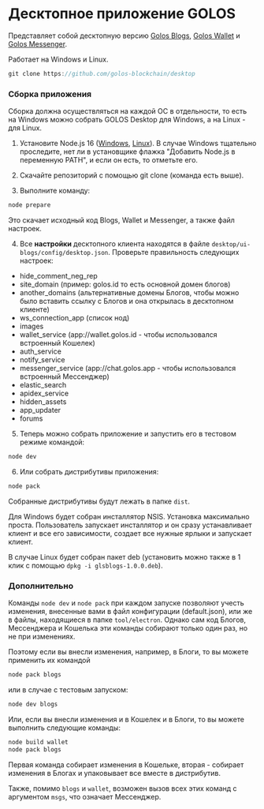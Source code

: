 # Десктопное приложение GOLOS

Представляет собой десктопную версию [Golos Blogs](https://github.com/golos-blockchain/ui-blogs), [Golos Wallet](https://github.com/golos-blockchain/ui-wallet) и [Golos Messenger](https://github.com/golos-blockchain/ui-messenger).

Работает на Windows и Linux.

```js
git clone https://github.com/golos-blockchain/desktop
```

### Сборка приложения

Сборка должна осуществляться на каждой ОС в отдельности, то есть на Windows можно собрать GOLOS Desktop для Windows, а на Linux - для Linux.

1. Установите Node.js 16 ([Windows](https://nodejs.org/dist/v16.14.0/node-v16.14.0-x64.msi), [Linux](https://github.com/nodesource/distributions/blob/master/README.md)). В случае Windows тщательно проследите, нет ли в установщике флажка "Добавить Node.js в переменную PATH", и если он есть, то отметьте его.

2. Скачайте репозиторий с помощью git clone (команда есть выше).

3. Выполните команду:
```sh
node prepare
```
Это скачает исходный код Blogs, Wallet и Messenger, а также файл настроек.

4. Все **настройки** десктопного клиента находятся в файле `desktop/ui-blogs/config/desktop.json`. Проверьте правильность следующих настроек:

- hide_comment_neg_rep
- site_domain (пример: golos.id то есть основной домен блогов)
- another_domains (альтернативные домены Блогов, чтобы можно было вставить ссылку с Блогов и она открылась в десктопном клиенте)
- ws_connection_app (список нод)
- images
- wallet_service (app://wallet.golos.id - чтобы использовался встроенный Кошелек)
- auth_service
- notify_service
- messenger_service (app://chat.golos.app - чтобы использовался встроенный Мессенджер)
- elastic_search
- apidex_service
- hidden_assets
- app_updater
- forums

5. Теперь можно собрать приложение и запустить его в тестовом режиме командой:

```sh
node dev
```

6. Или собрать дистрибутивы приложения:

```sh
node pack
```

Собранные дистрибутивы будут лежать в папке `dist`.

Для Windows будет собран инсталлятор NSIS. Установка максимально проста. Пользователь запускает инсталлятор и он сразу устанавливает клиент и все его зависимости, создает все нужные ярлыки и запускает клиент.

В случае Linux будет собран пакет deb (установить можно также в 1 клик с помощью `dpkg -i glsblogs-1.0.0.deb`).

### Дополнительно

Команды `node dev` и `node pack` при каждом запуске позволяют учесть изменения, внесенные вами в файл конфигурации (default.json), или же в файлы, находящиеся в папке `tool/electron`. Однако сам код Блогов, Мессенджера и Кошелька эти команды собирают только один раз, но не при изменениях.

Поэтому если вы внесли изменения, например, в Блоги, то вы можете применить их командой
```sh
node pack blogs
```
или в случае с тестовым запуском:
```sh
node dev blogs
```

Или, если вы внесли изменения и в Кошелек и в Блоги, то вы можете выполнить следующие команды:
```sh
node build wallet
node pack blogs
```
Первая команда собирает изменения в Кошельке, вторая - собирает изменения в Блогах и упаковывает все вместе в дистрибутив.

Также, помимо `blogs` и `wallet`, возможен вызов всех этих команд с аргументом `msgs`, что означает Мессенджер.

